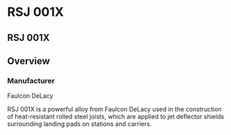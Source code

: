 # RSJ 001X
## RSJ 001X

		

## Overview

### Manufacturer

Faulcon DeLacy

RSJ 001X is a powerful alloy from Faulcon DeLacy used in the construction of heat-resistant rolled steel joists, which are applied to jet deflector shields surrounding landing pads on stations and carriers.